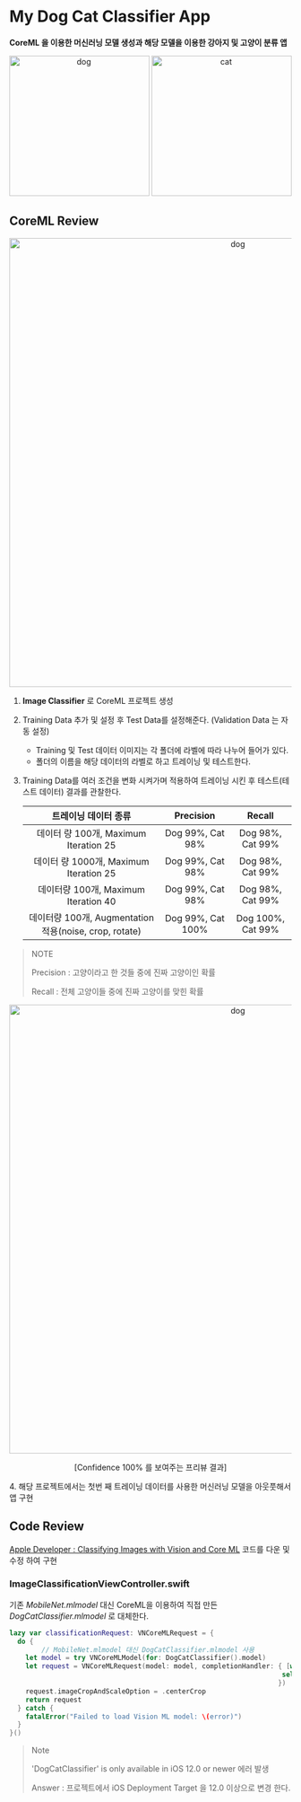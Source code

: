 # My Dog Cat Classifier App

**CoreML 을 이용한 머신러닝 모델 생성과 해당 모델을 이용한 강아지 및 고양이 분류 앱** 

<p align="center"> 
  <img width="250" alt="dog" src="https://user-images.githubusercontent.com/22047374/128481665-7b1c1982-6e28-4509-b3a7-e6b4c231e8b8.png">
	<img width="250" alt="cat" src="https://user-images.githubusercontent.com/22047374/128481678-578a9f8a-4908-4057-b383-18d158191de0.png">
</p> 

## CoreML Review

<p align="center"> 
  <img width="800" alt="dog" src="https://user-images.githubusercontent.com/22047374/131291449-a9704072-97c3-4420-b351-aad71dadd47f.png">
</p> 

1. **Image Classifier** 로 CoreML 프로젝트 생성

2. Training Data 추가 및 설정 후 Test Data를 설정해준다. (Validation Data 는 자동 설정)

   - Training 및 Test 데이터 이미지는 각 폴더에 라벨에 따라 나누어 들어가 있다.
   - 폴더의 이름을 해당 데이터의 라벨로 하고 트레이닝 및 테스트한다.

3. Training Data를 여러 조건을 변화 시켜가며 적용하여 트레이닝 시킨 후 테스트(테스트 데이터) 결과를 관찰한다.

   |                  트레이닝 데이터 종류                  |     Precision     |      Recall       |
   | :----------------------------------------------------: | :---------------: | :---------------: |
   |         데이터 량 100개, Maximum Iteration 25          | Dog 99%, Cat 98%  | Dog 98%, Cat 99%  |
   |         데이터 량 1000개, Maximum Iteration 25         | Dog 99%, Cat 98%  | Dog 98%, Cat 99%  |
   |          데이터량 100개, Maximum Iteration 40          | Dog 99%, Cat 98%  | Dog 98%, Cat 99%  |
   | 데이터량 100개, Augmentation 적용(noise, crop, rotate) | Dog 99%, Cat 100% | Dog 100%, Cat 99% |

>NOTE
>
>Precision : 고양이라고 한 것들 중에 진짜 고양이인 확률
>
>Recall : 전체 고양이들 중에 진짜 고양이를 맞힌 확률

<p align="center"> 
  <img width="800" alt="dog" src="https://user-images.githubusercontent.com/22047374/131293171-34490a72-5f15-4cde-bf83-62f03991d7e1.png">
  <p align= "center">
  	[Confidence 100% 를 보여주는 프리뷰 결과]  
	</p>
</p> 
4. 해당 프로젝트에서는 첫번 째 트레이닝 데이터를 사용한 머신러닝 모델을 아웃풋해서 앱 구현



## Code Review 

[Apple Developer : Classifying Images with Vision and Core ML](https://developer.apple.com/documentation/vision/classifying_images_with_vision_and_core_ml) 코드를 다운 및 수정 하여 구현

### ImageClassificationViewController.swift

기존 *MobileNet.mlmodel*  대신 CoreML을 이용하여 직접 만든 *DogCatClassifier.mlmodel* 로 대체한다.

```swift
lazy var classificationRequest: VNCoreMLRequest = {
  do {
		// MobileNet.mlmodel 대신 DogCatClassifier.mlmodel 사용
    let model = try VNCoreMLModel(for: DogCatClassifier().model)
    let request = VNCoreMLRequest(model: model, completionHandler: { [weak self] request, error in
                                                                    self?.processClassifications(for: request, error: error)
                                                                   })
    request.imageCropAndScaleOption = .centerCrop
    return request
  } catch {
    fatalError("Failed to load Vision ML model: \(error)")
  }
}()
```



> Note
>
> 'DogCatClassifier' is only available in iOS 12.0 or newer 에러 발생
>
> Answer : 프로젝트에서 iOS Deployment Target 을 12.0 이상으로 변경 한다.

